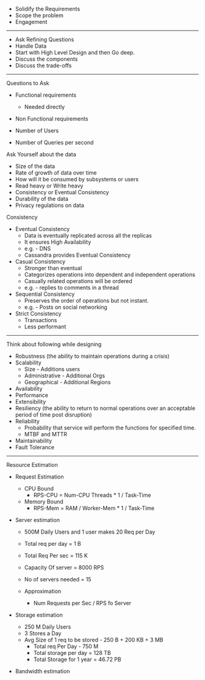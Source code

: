 - Solidify the Requirements
- Scope the problem
- Engagement

---

- Ask Refining Questions
- Handle Data
- Start with High Level Design and then Go deep.
- Discuss the components
- Discuss the trade-offs

---

Questions to Ask
- Functional requirements
  - Needed directly
- Non Functional requirements

- Number of Users
- Number of Queries per second

Ask Yourself about the data
- Size of the data
- Rate of growth of data over time
- How will it be consumed by subsystems or users
- Read heavy or Write heavy
- Consistency or Eventual Consistency
- Durability of the data
- Privacy regulations on data

Consistency
- Eventual Consistency
  - Data is eventually replicated across all the replicas
  - It ensures High Availability
  - e.g. - DNS
  - Cassandra provides Eventual Consistency
- Casual Consistency
  - Stronger than eventual
  - Categorizes operations into dependent and independent operations
  - Casually related operations will be ordered
  - e.g. - replies to comments in a thread
- Sequential Consistency
  - Preserves the order of operations but not instant.
  - e.g. - Posts on social networking
- Strict Consistency
  - Transactions
  - Less performant


---

Think about following while designing
- Robustness (the ability to maintain operations during a crisis)
- Scalability
    - Size - Additions users
    - Administrative - Additional Orgs
    - Geographical - Additional Regions
- Availability
- Performance
- Extensibility
- Resiliency (the ability to return to normal operations over an acceptable period of time post disruption)
- Reliability
  - Probability that service will perform the functions for specified time.
  - MTBF and MTTR
- Maintainability
- Fault Tolerance

---

Resource Estimation
- Request Estimation
  - CPU Bound
    - RPS-CPU = Num-CPU Threads * 1 / Task-Time 
  - Memory Bound
    - RPS-Mem = RAM / Worker-Mem * 1 / Task-Time

- Server estimation
    - 500M Daily Users and 1 user makes 20 Req per Day
    - Total req per day = 1 B
    - Total Req Per sec = 115 K
    - Capacity Of server = 8000 RPS
    - No of servers needed = 15

    - Approximation
      - Num Requests per Sec / RPS fo Server

- Storage estimation
    - 250 M Daily Users
    - 3 Stores a Day
    - Avg Size of 1 req to be stored  - 250 B + 200 KB + 3 MB
        - Total req Per Day - 750 M
        - Total storage per day = 128 TB
        - Total Storage for 1 year = 46.72 PB

- Bandwidth estimation
